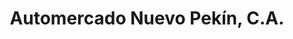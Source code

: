 ---
title: "Automercado Nuevo Pekín, C.A."
url: /ciudad-guayana-puerto-ordaz/automercado-nuevo-pekin-c-a/
shop: supermercado
---